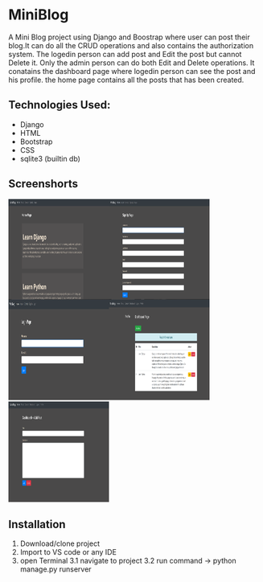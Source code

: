 # MiniBlog
A Mini Blog project using Django and Boostrap where user can post their blog.It can do all the CRUD operations and also contains the authorization system. The logedin person can add post and Edit the post but cannot Delete it. Only the admin person can do both Edit and Delete operations.
It conatains the dashboard page where logedin person can see the post and his profile. the home page contains all the posts that has been created.

## Technologies Used:
* Django
* HTML
* Bootstrap
* CSS
* sqlite3 (builtin db)

## Screenshorts
<img align="left" src="https://github.com/ZisanAalam/MiniBlog/blob/main/screenshorts/image1.PNG" width="200" height="200" />
<img align="left" src="https://github.com/ZisanAalam/MiniBlog/blob/main/screenshorts/image2.PNG" width="200" height="200" />
<img align="left" src="https://github.com/ZisanAalam/MiniBlog/blob/main/screenshorts/image3.PNG" width="200" height="200" />
<img  src="https://github.com/ZisanAalam/MiniBlog/blob/main/screenshorts/image4.PNG" width="200" height="200" />
<img  src="https://github.com/ZisanAalam/MiniBlog/blob/main/screenshorts/image5.PNG" width="200" height="200" />

## Installation
1. Download/clone project
2. Import to VS code or any IDE
3. open Terminal
  3.1 navigate to project
  3.2 run command -> python manage.py runserver
